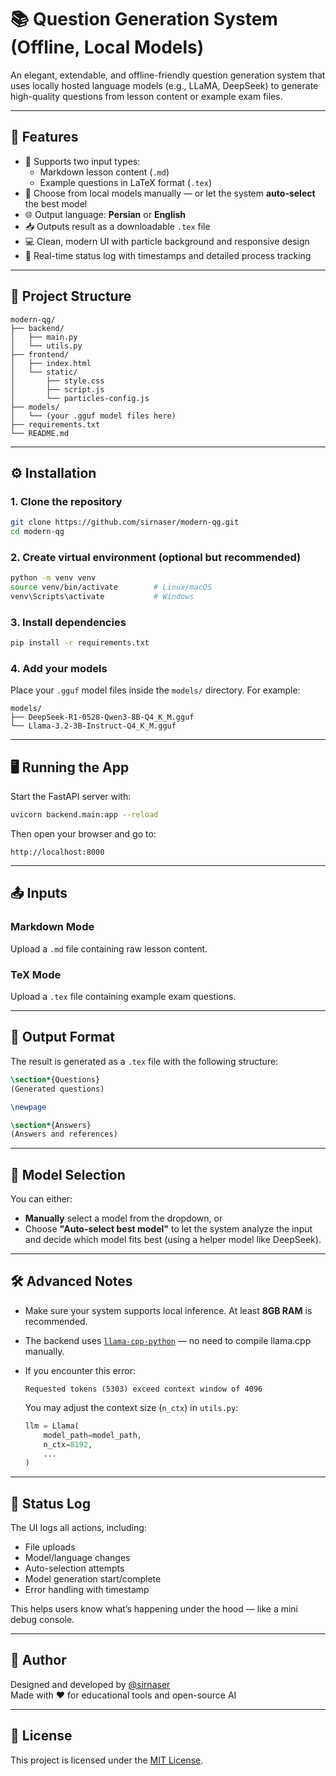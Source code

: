 # 📚 Question Generation System (Offline, Local Models)

An elegant, extendable, and offline-friendly question generation system that uses locally hosted language models (e.g., LLaMA, DeepSeek) to generate high-quality questions from lesson content or example exam files.

---

## 🚀 Features

- 📄 Supports two input types:
  - Markdown lesson content (`.md`)
  - Example questions in LaTeX format (`.tex`)
- 🤖 Choose from local models manually — or let the system **auto-select** the best model
- 🌐 Output language: **Persian** or **English**
- 📥 Outputs result as a downloadable `.tex` file
- 💻 Clean, modern UI with particle background and responsive design
- 📜 Real-time status log with timestamps and detailed process tracking

---

## 📁 Project Structure

```
modern-qg/
├── backend/
│   ├── main.py
│   └── utils.py
├── frontend/
│   ├── index.html
│   └── static/
│       ├── style.css
│       ├── script.js
│       └── particles-config.js
├── models/
│   └── (your .gguf model files here)
├── requirements.txt
└── README.md
```

---

## ⚙️ Installation

### 1. Clone the repository

```bash
git clone https://github.com/sirnaser/modern-qg.git
cd modern-qg
```

### 2. Create virtual environment (optional but recommended)

```bash
python -m venv venv
source venv/bin/activate        # Linux/macOS
venv\Scripts\activate           # Windows
```

### 3. Install dependencies

```bash
pip install -r requirements.txt
```

### 4. Add your models

Place your `.gguf` model files inside the `models/` directory. For example:

```
models/
├── DeepSeek-R1-0528-Qwen3-8B-Q4_K_M.gguf
└── Llama-3.2-3B-Instruct-Q4_K_M.gguf
```

---

## 🖥️ Running the App

Start the FastAPI server with:

```bash
uvicorn backend.main:app --reload
```

Then open your browser and go to:

```
http://localhost:8000
```

---

## 📤 Inputs

### Markdown Mode
Upload a `.md` file containing raw lesson content.

### TeX Mode
Upload a `.tex` file containing example exam questions.

---

## 📄 Output Format

The result is generated as a `.tex` file with the following structure:

```latex
\section*{Questions}
(Generated questions)

\newpage

\section*{Answers}
(Answers and references)
```

---

## 🤖 Model Selection

You can either:
- **Manually** select a model from the dropdown, or
- Choose **"Auto-select best model"** to let the system analyze the input and decide which model fits best (using a helper model like DeepSeek).

---

## 🛠️ Advanced Notes

- Make sure your system supports local inference. At least **8GB RAM** is recommended.
- The backend uses [`llama-cpp-python`](https://pypi.org/project/llama-cpp-python/) — no need to compile llama.cpp manually.
- If you encounter this error:

  ```
  Requested tokens (5303) exceed context window of 4096
  ```

  You may adjust the context size (`n_ctx`) in `utils.py`:

  ```python
  llm = Llama(
      model_path=model_path,
      n_ctx=8192,
      ...
  )
  ```

---

## 💬 Status Log

The UI logs all actions, including:

- File uploads
- Model/language changes
- Auto-selection attempts
- Model generation start/complete
- Error handling with timestamp

This helps users know what’s happening under the hood — like a mini debug console.

---

## 👤 Author

Designed and developed by [@sirnaser](https://github.com/sirnaser)  
Made with ❤️ for educational tools and open-source AI

---

## 📄 License

This project is licensed under the [MIT License](LICENSE).
